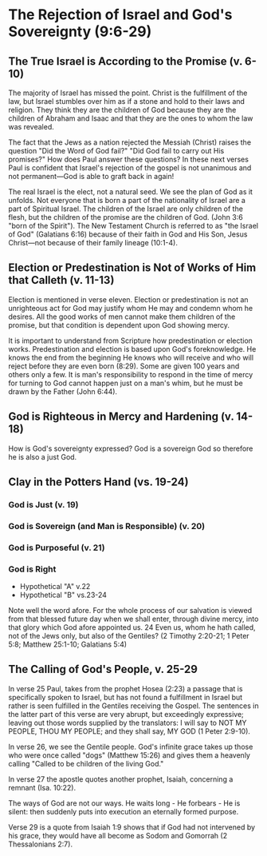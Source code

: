 # The Rejection of Israel and God's Sovereignty (9:6-29)

## The True Israel is According to the Promise (v. 6-10)

The majority of Israel has missed the point. Christ is the fulfillment of the law, but Israel stumbles over him as if a stone and hold to their laws and religion. They think they are the children of God because they are the children of Abraham and Isaac and that they are the ones to whom the law was revealed.

The fact that the Jews as a nation rejected the Messiah (Christ) raises the question "Did the Word of God fail?" "Did God fail to carry out His promises?" How does Paul answer these questions? In these next verses Paul is confident that Israel's rejection of the gospel is not unanimous and not permanent—God is able to graft back in again!

The real Israel is the elect, not a natural seed. We see the plan of God as it unfolds. Not everyone that is born a part of the nationality of Israel are a part of Spiritual Israel. The children of the Israel are only children of the flesh, but the children of the promise are the children of God. (John 3:6 "born of the Spirit"). The New Testament Church is referred to as "the Israel of God" (Galatians 6:16) because of their faith in God and His Son, Jesus Christ—not because of their family lineage (10:1-4).

## Election or Predestination is Not of Works of Him that Calleth (v. 11-13)

Election is mentioned in verse eleven. Election or predestination is not an unrighteous act for God may justify whom He may and condemn whom he desires. All the good works of men cannot make them children of the promise, but that condition is dependent upon God showing mercy.

It is important to understand from Scripture how predestination or election works. Predestination and election is based upon God's foreknowledge. He knows the end from the beginning He knows who will receive and who will reject before they are even born (8:29). Some are given 100 years and others only a few. It is man's responsibility to respond in the time of mercy for turning to God cannot happen just on a man's whim, but he must be drawn by the Father (John 6:44).

## God is Righteous in Mercy and Hardening (v. 14-18)

How is God's sovereignty expressed? God is a sovereign God so therefore he is also a just God.

## Clay in the Potters Hand (vs. 19-24)

### God is Just (v. 19)

### God is Sovereign (and Man is Responsible) (v. 20)

### God is Purposeful (v. 21)

### God is Right

- Hypothetical "A" v.22
- Hypothetical "B" vs.23-24

Note well the word afore. For the whole process of our salvation is viewed from that blessed future day when we shall enter, through divine mercy, into that glory which God afore appointed us. 24 Even us, whom he hath called, not of the Jews only, but also of the Gentiles? (2 Timothy 2:20-21; 1 Peter 5:8; Matthew 25:1-10; Galatians 5:4)

## The Calling of God's People, v. 25-29

In verse 25 Paul, takes from the prophet Hosea (2:23) a passage that is specifically spoken to Israel, but has not found a fulfillment in Israel but rather is seen fulfilled in the Gentiles receiving the Gospel. The sentences in the latter part of this verse are very abrupt, but exceedingly expressive; leaving out those words supplied by the translators: I will say to NOT MY PEOPLE, THOU MY PEOPLE; and they shall say, MY GOD (1 Peter 2:9-10).

In verse 26, we see the Gentile people. God's infinite grace takes up those who were once called "dogs" (Matthew 15:26) and gives them a heavenly calling "Called to be children of the living God."

In verse 27 the apostle quotes another prophet, Isaiah, concerning a remnant (Isa. 10:22).

The ways of God are not our ways. He waits long - He forbears - He is silent: then suddenly puts into execution an eternally formed purpose.

Verse 29 is a quote from Isaiah 1:9 shows that if God had not intervened by his grace, they would have all become as Sodom and Gomorrah (2 Thessalonians 2:7).
